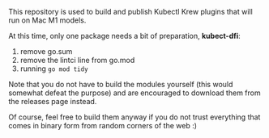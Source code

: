 This repository is used to build and publish Kubectl Krew plugins that will run on Mac M1 models.

At this time, only one package needs a bit of preparation, **kubect-dfi**:
1. remove go.sum
2. remove the lintci line from go.mod
3. running `go mod tidy`

Note that you do not have to build the modules yourself (this would somewhat defeat the purpose) and are encouraged to download them from the releases page instead.

Of course, feel free to build them anyway if you do not trust everything that comes in binary form from random corners of the web :)
